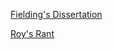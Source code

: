 [Fielding's Dissertation](2000.Fielding)

[Roy's Rant](20081020.Fielding)

[2000.Fielding]: https://www.ics.uci.edu/~fielding/pubs/dissertation/top.htm 
[20081020.Fielding]: http://roy.gbiv.com/untangled/2008/rest-apis-must-be-hypertext-driven